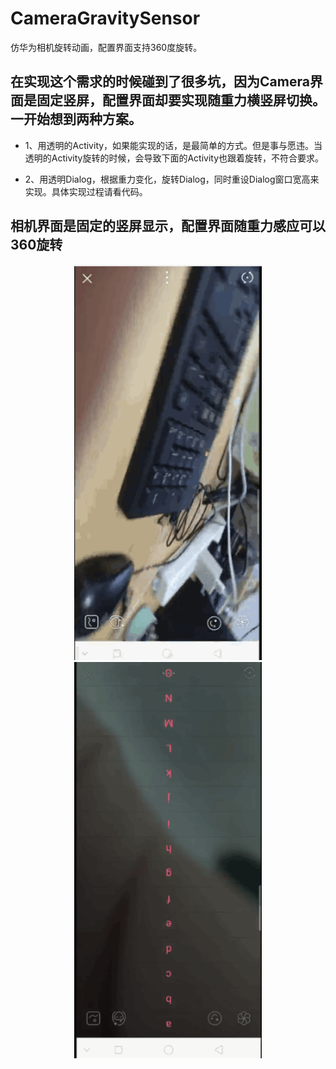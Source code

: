 # CameraGravitySensor
仿华为相机旋转动画，配置界面支持360度旋转。

## 在实现这个需求的时候碰到了很多坑，因为Camera界面是固定竖屏，配置界面却要实现随重力横竖屏切换。一开始想到两种方案。

* 1、用透明的Activity，如果能实现的话，是最简单的方式。但是事与愿违。当透明的Activity旋转的时候，会导致下面的Activity也跟着旋转，不符合要求。

* 2、用透明Dialog，根据重力变化，旋转Dialog，同时重设Dialog窗口宽高来实现。具体实现过程请看代码。

## 相机界面是固定的竖屏显示，配置界面随重力感应可以360旋转

<center class="half">
    <img src="https://github.com/aLittleGreens/CameraGravitySensor/blob/master/app/src/screencap/camera.gif"  width="300">
    <img src="https://github.com/aLittleGreens/CameraGravitySensor/blob/master/app/src/screencap/camera1.gif"  width="300">
</center>
